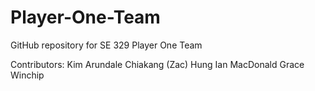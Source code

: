 # Player-One-Team
GitHub repository for SE 329 Player One Team

Contributors:
	Kim Arundale
	Chiakang (Zac) Hung
	Ian MacDonald
	Grace Winchip

